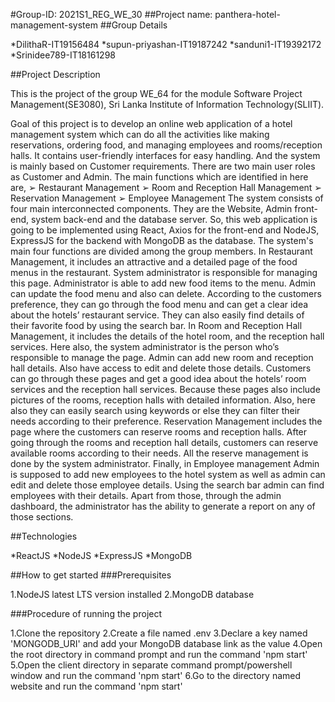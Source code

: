
#Group-ID: 2021S1_REG_WE_30
##Project name: panthera-hotel-management-system
##Group Details

*DilithaR-IT19156484 
*supun-priyashan-IT19187242 
*sanduni1-IT19392172 
*Srinidee789-IT18161298 

##Project Description

This is the project of the group WE_64 for the module Software Project Management(SE3080), Sri Lanka Institute of Information Technology(SLIIT).

Goal of this project is to develop an online web application of a hotel management system which can do all the activities like making reservations, ordering
food, and managing employees and rooms/reception halls. It contains user-friendly interfaces for easy handling. And the system is mainly based on
Customer requirements. There are two main user roles as Customer and Admin. The main functions which are identified in here are,
➢ Restaurant Management
➢ Room and Reception Hall Management
➢ Reservation Management
➢ Employee Management
The system consists of four main interconnected components. They are the Website, Admin front-end, system back-end and the database server. So, this
web application is going to be implemented using React, Axios for the front-end and NodeJS, ExpressJS for the backend with MongoDB as the
database.
The system's main four functions are divided among the group members. In Restaurant Management, it includes an attractive and a detailed page of
the food menus in the restaurant. System administrator is responsible for managing this page. Administrator is able to add new food items to the
menu. Admin can update the food menu and also can delete. According to the customers preference, they can go through the food menu and can get
a clear idea about the hotels’ restaurant service. They can also easily find details of their favorite food by using the search bar. In Room and
Reception Hall Management, it includes the details of the hotel room, and the reception hall services. Here also, the system administrator is the
person who’s responsible to manage the page. Admin can add new room and reception hall details. Also have access to edit and delete those details.
Customers can go through these pages and get a good idea about the hotels’ room services and the reception hall services. Because these pages also
include pictures of the rooms, reception halls with detailed information. Also, here also they can easily search using keywords or else they can filter
their needs according to their preference. Reservation Management includes the page where the customers can reserve rooms and reception halls.
After going through the rooms and reception hall details, customers can reserve available rooms according to their needs. All the reserve
management is done by the system administrator. Finally, in Employee management Admin is supposed to add new employees to the hotel system
as well as admin can edit and delete those employee details. Using the search bar admin can find employees with their details. Apart from those,
through the admin dashboard, the administrator has the ability to generate a report on any of those sections.

##Technologies

*ReactJS
*NodeJS
*ExpressJS
*MongoDB

##How to get started
###Prerequisites

1.NodeJS latest LTS version installed
2.MongoDB database

###Procedure of running the project

1.Clone the repository
2.Create a file named .env
3.Declare a key named 'MONGODB_URI' and add your MongoDB database link as the value
4.Open the root directory in command prompt and run the command 'npm start'
5.Open the client directory in separate command prompt/powershell window and run the command 'npm start'
6.Go to the directory named website and run the command 'npm start'
